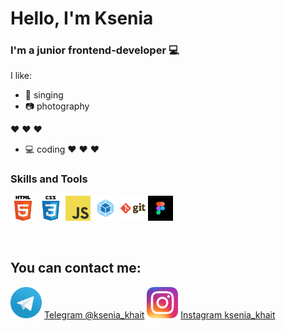 # Hello, I'm Ksenia

### I'm a junior frontend-developer :computer:

I like:
- :microphone: singing
- :camera: photography

:heart: :heart: :heart:
- :computer: coding
:heart: :heart: :heart:

### Skills and Tools


[<img src="https://raw.githubusercontent.com/github/explore/80688e429a7d4ef2fca1e82350fe8e3517d3494d/topics/html/html.png" width="40"/>](HTML)
[<img src="https://raw.githubusercontent.com/github/explore/80688e429a7d4ef2fca1e82350fe8e3517d3494d/topics/css/css.png" width="40"/>](CSS3)
[<img src="https://raw.githubusercontent.com/github/explore/80688e429a7d4ef2fca1e82350fe8e3517d3494d/topics/javascript/javascript.png" width="40"/>](JavaScript)
[<img src="https://raw.githubusercontent.com/github/explore/80688e429a7d4ef2fca1e82350fe8e3517d3494d/topics/webpack/webpack.png" width="40"/>](Webpack)
[<img src="https://raw.githubusercontent.com/github/explore/80688e429a7d4ef2fca1e82350fe8e3517d3494d/topics/git/git.png" width="40"/>](Git)
[<img src="https://raw.githubusercontent.com/github/explore/05d0f0dfceafd861bdf2b53559399dae7b2e2d8b/topics/figma/figma.png" width="40"/>](Figma)

<br/>

## You can contact me:
[<img src="https://raw.githubusercontent.com/github/explore/80688e429a7d4ef2fca1e82350fe8e3517d3494d/topics/telegram/telegram.png" width="50"/>](Telegram) [Telegram @ksenia_khait](https://t.me/ksenia_khait)
[<img src="https://raw.githubusercontent.com/github/explore/06c46459e7947c8a25f72798af696d66e202ac39/topics/instagram/instagram.png" width="50"/>](Instagram) [Instagram ksenia_khait](https://www.instagram.com/ksenia_khait)
